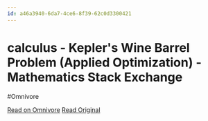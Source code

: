 ```yaml
---
id: a46a3940-6da7-4ce6-8f39-62c0d3300421
---
```


# calculus - Kepler's Wine Barrel Problem (Applied Optimization) - Mathematics Stack Exchange
#Omnivore

[Read on Omnivore](https://omnivore.app/me/calculus-kepler-s-wine-barrel-problem-applied-optimization-mathe-18ea9f30022)
[Read Original](https://math.stackexchange.com/questions/1522079/keplers-wine-barrel-problem-applied-optimization)

